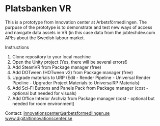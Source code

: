 # Platsbanken VR

This is a prototype from Innovation center at Arbetsförmedlingen.
The purpuse of the prototype is to demonstrate and test new ways of access and navigate data assets in VR (in this case data from the jobtechdev.com API:s
about the Swedish labour market.

Instructions
1. Clone repository to your local machine
2. Open the Unity project
 (Yes, there will be several errors!)
3. Add SteamVR from Package manager (free)
4. Add DOTween (HOTween v2) from Package manager (free)
5. Upgrade materials to URP (Edit - Render Pipeline - Universal Render Pipeline - Upgrader Project Materials to UniversalRP Materials)
6. Add Sci-Fi Buttons and Panels Pack from Package manager (cost - optional but needed for visuals)
7. Add Office Interior Archviz from Package manager (cost - optional but needed for room environment)

Contact: innovationscenter@arbetsformedlingen.se
www.digitaltinnovationscenter.se

